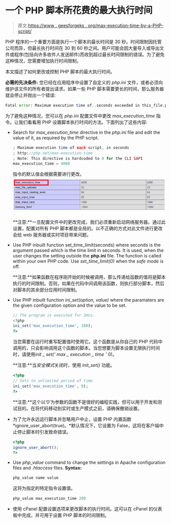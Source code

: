 # 一个 PHP 脚本所花费的最大执行时间

> 原文:[https://www . geesforgeks . org/max-execution-time-by-a-PHP-script/](https://www.geeksforgeeks.org/maximum-execution-time-taken-by-a-php-script/)

PHP 程序的一个重要方面是执行一个脚本的最长时间是 30 秒。时间限制因托管公司而异，但最长执行时间在 30 到 60 秒之间。用户可能会因大量导入或导出文件或程序(包括向许多收件人发送邮件)而收到超过最长时间限制的错误。为了避免这种情况，您需要增加执行时间限制。

本文描述了如何更改或控制 PHP 脚本的最大执行时间。

**必需的先决条件:**
您已经在应用程序中设置了自定义的 *php.ini* 文件，或者必须向维护该文件的所有者提出请求。如果一些 PHP 脚本需要更长的时间，那么服务器就会停止并抛出一个错误:

```php
Fatal error: Maximum execution time of..seconds exceeded in this_file.php on line...

```

为了避免这种情况，您可以在 *php.ini* 配置文件中更改 *max_execution_time* 指令。让我们看看用 PHP 设置脚本执行时间的方法。下面列出了这些内容:

*   Search for *max_execution_time* directive in the *php.ini* file and edit the value of it, as required by the PHP script.

    ```php
    ; Maximum execution time of each script, in seconds
    ; http://php.net/max-execution-time
    ; Note: This directive is hardcoded to 0 for the CLI SAPI
    max_execution_time = 4000

    ```

    指令的默认值会根据需要进行更改。
    ![phpinfo_screenshot](img/e1163b93eadfa7fb00935ea9d1ab9d38.png)

    **注意:**一旦配置文件中的更改完成，我们必须重新启动网络服务器。通过此设置，配置对所有 PHP 脚本都是全局的。以不正确的方式对此文件进行更改会给 web 服务器或实时项目带来问题。

*   Use PHP inbuilt function set_time_limit(seconds) where seconds is the argument passed which is the time limit in seconds. It is used, when the user changes the setting outside the **php.ini** file. The function is called within your own PHP code. Use *set_time_limit(0)* when the *safe mode* is off.

    **注意:**如果函数在程序刚开始的时候被调用，那么传递给函数的值将是脚本执行的时间限制。否则，如果在代码中间调用该函数，则执行部分脚本，然后对脚本的其余部分应用时间限制。

*   Use PHP inbuilt function *ini_set(option, value)* where the paramaters are the given configuration option and the value to be set.

    ```php
    // The program is executed for 3mns.
    <?php
    ini_set('max_execution_time', 180);
    ?>
    ```

    当您需要在运行时重写配置值时使用它。这个函数是从你自己的 PHP 代码中调用的，只会影响调用这个函数的脚本。当您想要为脚本设置无限执行时间时，请使用*init _ set(' max _ execution _ time ' 0)*。

    **注意:**当*安全模式*关闭时，使用 *init_set()* 功能。

    ```php
    <?php
    // Sets to unlimited period of time
    ini_set('max_execution_time', 0);
    ?>
    ```

    **注意:**这个以‘0’为参数的函数不是很好的编程实践，但可以用于开发和测试目的。在将代码移动到实时或生产模式之前，请确保撤销设置。

*   为了允许永远运行脚本并忽略用户中止，设置 PHP 内置函数 *ignore_user_abort(true)。*默认情况下，它设置为 False，这将在客户端中止停止脚本时引发致命错误。

    ```php
    <?php
    ignore_user_abort();
    ?>
    ```

*   Use *php_value* command to change the settings in Apache configuration files and *.htaccess* files.
    **Syntax:**

    ```php
    php_value name value
    ```

    这将为指定的特定指令设置值。

    ```php
    php_value max_execution_time 200
    ```

*   使用 cPanel 配置设置选项来更改脚本的执行时间。这可以在 cPanel 的仪表板中完成，并可用于设置 PHP 脚本的时间限制。